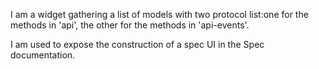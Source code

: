 I am a widget gathering a list of models with two protocol list:one for the methods in 'api', the other for the methods in 'api-events'.I am used to expose the construction of a spec UI in the Spec documentation.